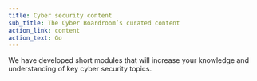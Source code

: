 ```yaml
---
title: Cyber security content
sub_title: The Cyber Boardroom’s curated content
action_link: content
action_text: Go
---
```


 We have developed short modules that will increase your knowledge and understanding 
 of key cyber security topics.
